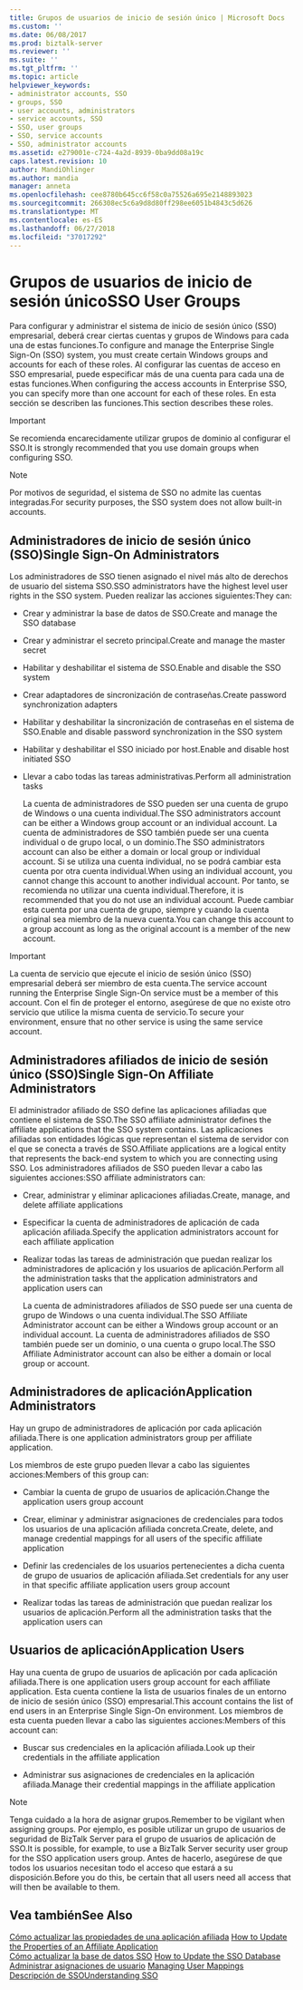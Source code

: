 ```yaml
---
title: Grupos de usuarios de inicio de sesión único | Microsoft Docs
ms.custom: ''
ms.date: 06/08/2017
ms.prod: biztalk-server
ms.reviewer: ''
ms.suite: ''
ms.tgt_pltfrm: ''
ms.topic: article
helpviewer_keywords:
- administrator accounts, SSO
- groups, SSO
- user accounts, administrators
- service accounts, SSO
- SSO, user groups
- SSO, service accounts
- SSO, administrator accounts
ms.assetid: e279001e-c724-4a2d-8939-0ba9dd08a19c
caps.latest.revision: 10
author: MandiOhlinger
ms.author: mandia
manager: anneta
ms.openlocfilehash: cee8780b645cc6f58c0a75526a695e2148893023
ms.sourcegitcommit: 266308ec5c6a9d8d80ff298ee6051b4843c5d626
ms.translationtype: MT
ms.contentlocale: es-ES
ms.lasthandoff: 06/27/2018
ms.locfileid: "37017292"
---
```

# <a name="sso-user-groups"></a><span data-ttu-id="41302-102">Grupos de usuarios de inicio de sesión único</span><span class="sxs-lookup"><span data-stu-id="41302-102">SSO User Groups</span></span>
<span data-ttu-id="41302-103">Para configurar y administrar el sistema de inicio de sesión único (SSO) empresarial, deberá crear ciertas cuentas y grupos de Windows para cada una de estas funciones.</span><span class="sxs-lookup"><span data-stu-id="41302-103">To configure and manage the Enterprise Single Sign-On (SSO) system, you must create certain Windows groups and accounts for each of these roles.</span></span> <span data-ttu-id="41302-104">Al configurar las cuentas de acceso en SSO empresarial, puede especificar más de una cuenta para cada una de estas funciones.</span><span class="sxs-lookup"><span data-stu-id="41302-104">When configuring the access accounts in Enterprise SSO, you can specify more than one account for each of these roles.</span></span> <span data-ttu-id="41302-105">En esta sección se describen las funciones.</span><span class="sxs-lookup"><span data-stu-id="41302-105">This section describes these roles.</span></span>  
  
> [!IMPORTANT]
>  <span data-ttu-id="41302-106">Se recomienda encarecidamente utilizar grupos de dominio al configurar el SSO.</span><span class="sxs-lookup"><span data-stu-id="41302-106">It is strongly recommended that you use domain groups when configuring SSO.</span></span>  
  
> [!NOTE]
>  <span data-ttu-id="41302-107">Por motivos de seguridad, el sistema de SSO no admite las cuentas integradas.</span><span class="sxs-lookup"><span data-stu-id="41302-107">For security purposes, the SSO system does not allow built-in accounts.</span></span>  
  
## <a name="single-sign-on-administrators"></a><span data-ttu-id="41302-108">Administradores de inicio de sesión único (SSO)</span><span class="sxs-lookup"><span data-stu-id="41302-108">Single Sign-On Administrators</span></span>  
 <span data-ttu-id="41302-109">Los administradores de SSO tienen asignado el nivel más alto de derechos de usuario del sistema SSO.</span><span class="sxs-lookup"><span data-stu-id="41302-109">SSO administrators have the highest level user rights in the SSO system.</span></span> <span data-ttu-id="41302-110">Pueden realizar las acciones siguientes:</span><span class="sxs-lookup"><span data-stu-id="41302-110">They can:</span></span>  
  
- <span data-ttu-id="41302-111">Crear y administrar la base de datos de SSO.</span><span class="sxs-lookup"><span data-stu-id="41302-111">Create and manage the SSO database</span></span>  
  
- <span data-ttu-id="41302-112">Crear y administrar el secreto principal.</span><span class="sxs-lookup"><span data-stu-id="41302-112">Create and manage the master secret</span></span>  
  
- <span data-ttu-id="41302-113">Habilitar y deshabilitar el sistema de SSO.</span><span class="sxs-lookup"><span data-stu-id="41302-113">Enable and disable the SSO system</span></span>  
  
- <span data-ttu-id="41302-114">Crear adaptadores de sincronización de contraseñas.</span><span class="sxs-lookup"><span data-stu-id="41302-114">Create password synchronization adapters</span></span>  
  
- <span data-ttu-id="41302-115">Habilitar y deshabilitar la sincronización de contraseñas en el sistema de SSO.</span><span class="sxs-lookup"><span data-stu-id="41302-115">Enable and disable password synchronization in the SSO system</span></span>  
  
- <span data-ttu-id="41302-116">Habilitar y deshabilitar el SSO iniciado por host.</span><span class="sxs-lookup"><span data-stu-id="41302-116">Enable and disable host initiated SSO</span></span>  
  
- <span data-ttu-id="41302-117">Llevar a cabo todas las tareas administrativas.</span><span class="sxs-lookup"><span data-stu-id="41302-117">Perform all administration tasks</span></span>  
  
  <span data-ttu-id="41302-118">La cuenta de administradores de SSO pueden ser una cuenta de grupo de Windows o una cuenta individual.</span><span class="sxs-lookup"><span data-stu-id="41302-118">The SSO administrators account can be either a Windows group account or an individual account.</span></span> <span data-ttu-id="41302-119">La cuenta de administradores de SSO también puede ser una cuenta individual o de grupo local, o un dominio.</span><span class="sxs-lookup"><span data-stu-id="41302-119">The SSO administrators account can also be either a domain or local group or individual account.</span></span> <span data-ttu-id="41302-120">Si se utiliza una cuenta individual, no se podrá cambiar esta cuenta por otra cuenta individual.</span><span class="sxs-lookup"><span data-stu-id="41302-120">When using an individual account, you cannot change this account to another individual account.</span></span> <span data-ttu-id="41302-121">Por tanto, se recomienda no utilizar una cuenta individual.</span><span class="sxs-lookup"><span data-stu-id="41302-121">Therefore, it is recommended that you do not use an individual account.</span></span> <span data-ttu-id="41302-122">Puede cambiar esta cuenta por una cuenta de grupo, siempre y cuando la cuenta original sea miembro de la nueva cuenta.</span><span class="sxs-lookup"><span data-stu-id="41302-122">You can change this account to a group account as long as the original account is a member of the new account.</span></span>  
  
> [!IMPORTANT]
>  <span data-ttu-id="41302-123">La cuenta de servicio que ejecute el inicio de sesión único (SSO) empresarial deberá ser miembro de esta cuenta.</span><span class="sxs-lookup"><span data-stu-id="41302-123">The service account running the Enterprise Single Sign-On service must be a member of this account.</span></span> <span data-ttu-id="41302-124">Con el fin de proteger el entorno, asegúrese de que no existe otro servicio que utilice la misma cuenta de servicio.</span><span class="sxs-lookup"><span data-stu-id="41302-124">To secure your environment, ensure that no other service is using the same service account.</span></span>  
  
## <a name="single-sign-on-affiliate-administrators"></a><span data-ttu-id="41302-125">Administradores afiliados de inicio de sesión único (SSO)</span><span class="sxs-lookup"><span data-stu-id="41302-125">Single Sign-On Affiliate Administrators</span></span>  
 <span data-ttu-id="41302-126">El administrador afiliado de SSO define las aplicaciones afiliadas que contiene el sistema de SSO.</span><span class="sxs-lookup"><span data-stu-id="41302-126">The SSO affiliate administrator defines the affiliate applications that the SSO system contains.</span></span> <span data-ttu-id="41302-127">Las aplicaciones afiliadas son entidades lógicas que representan el sistema de servidor con el que se conecta a través de SSO.</span><span class="sxs-lookup"><span data-stu-id="41302-127">Affiliate applications are a logical entity that represents the back-end system to which you are connecting using SSO.</span></span> <span data-ttu-id="41302-128">Los administradores afiliados de SSO pueden llevar a cabo las siguientes acciones:</span><span class="sxs-lookup"><span data-stu-id="41302-128">SSO affiliate administrators can:</span></span>  
  
- <span data-ttu-id="41302-129">Crear, administrar y eliminar aplicaciones afiliadas.</span><span class="sxs-lookup"><span data-stu-id="41302-129">Create, manage, and delete affiliate applications</span></span>  
  
- <span data-ttu-id="41302-130">Especificar la cuenta de administradores de aplicación de cada aplicación afiliada.</span><span class="sxs-lookup"><span data-stu-id="41302-130">Specify the application administrators account for each affiliate application</span></span>  
  
- <span data-ttu-id="41302-131">Realizar todas las tareas de administración que puedan realizar los administradores de aplicación y los usuarios de aplicación.</span><span class="sxs-lookup"><span data-stu-id="41302-131">Perform all the administration tasks that the application administrators and application users can</span></span>  
  
  <span data-ttu-id="41302-132">La cuenta de administradores afiliados de SSO puede ser una cuenta de grupo de Windows o una cuenta individual.</span><span class="sxs-lookup"><span data-stu-id="41302-132">The SSO Affiliate Administrator account can be either a Windows group account or an individual account.</span></span> <span data-ttu-id="41302-133">La cuenta de administradores afiliados de SSO también puede ser un dominio, o una cuenta o grupo local.</span><span class="sxs-lookup"><span data-stu-id="41302-133">The SSO Affiliate Administrator account can also be either a domain or local group or account.</span></span>  
  
## <a name="application-administrators"></a><span data-ttu-id="41302-134">Administradores de aplicación</span><span class="sxs-lookup"><span data-stu-id="41302-134">Application Administrators</span></span>  
 <span data-ttu-id="41302-135">Hay un grupo de administradores de aplicación por cada aplicación afiliada.</span><span class="sxs-lookup"><span data-stu-id="41302-135">There is one application administrators group per affiliate application.</span></span>  
  
 <span data-ttu-id="41302-136">Los miembros de este grupo pueden llevar a cabo las siguientes acciones:</span><span class="sxs-lookup"><span data-stu-id="41302-136">Members of this group can:</span></span>  
  
-   <span data-ttu-id="41302-137">Cambiar la cuenta de grupo de usuarios de aplicación.</span><span class="sxs-lookup"><span data-stu-id="41302-137">Change the application users group account</span></span>  
  
-   <span data-ttu-id="41302-138">Crear, eliminar y administrar asignaciones de credenciales para todos los usuarios de una aplicación afiliada concreta.</span><span class="sxs-lookup"><span data-stu-id="41302-138">Create, delete, and manage credential mappings for all users of the specific affiliate application</span></span>  
  
-   <span data-ttu-id="41302-139">Definir las credenciales de los usuarios pertenecientes a dicha cuenta de grupo de usuarios de aplicación afiliada.</span><span class="sxs-lookup"><span data-stu-id="41302-139">Set credentials for any user in that specific affiliate application users group account</span></span>  
  
-   <span data-ttu-id="41302-140">Realizar todas las tareas de administración que puedan realizar los usuarios de aplicación.</span><span class="sxs-lookup"><span data-stu-id="41302-140">Perform all the administration tasks that the application users can</span></span>  
  
## <a name="application-users"></a><span data-ttu-id="41302-141">Usuarios de aplicación</span><span class="sxs-lookup"><span data-stu-id="41302-141">Application Users</span></span>  
 <span data-ttu-id="41302-142">Hay una cuenta de grupo de usuarios de aplicación por cada aplicación afiliada.</span><span class="sxs-lookup"><span data-stu-id="41302-142">There is one application users group account for each affiliate application.</span></span> <span data-ttu-id="41302-143">Esta cuenta contiene la lista de usuarios finales de un entorno de inicio de sesión único (SSO) empresarial.</span><span class="sxs-lookup"><span data-stu-id="41302-143">This account contains the list of end users in an Enterprise Single Sign-On environment.</span></span> <span data-ttu-id="41302-144">Los miembros de esta cuenta pueden llevar a cabo las siguientes acciones:</span><span class="sxs-lookup"><span data-stu-id="41302-144">Members of this account can:</span></span>  
  
-   <span data-ttu-id="41302-145">Buscar sus credenciales en la aplicación afiliada.</span><span class="sxs-lookup"><span data-stu-id="41302-145">Look up their credentials in the affiliate application</span></span>  
  
-   <span data-ttu-id="41302-146">Administrar sus asignaciones de credenciales en la aplicación afiliada.</span><span class="sxs-lookup"><span data-stu-id="41302-146">Manage their credential mappings in the affiliate application</span></span>  
  
> [!NOTE]
>  <span data-ttu-id="41302-147">Tenga cuidado a la hora de asignar grupos.</span><span class="sxs-lookup"><span data-stu-id="41302-147">Remember to be vigilant when assigning groups.</span></span> <span data-ttu-id="41302-148">Por ejemplo, es posible utilizar un grupo de usuarios de seguridad de BizTalk Server para el grupo de usuarios de aplicación de SSO.</span><span class="sxs-lookup"><span data-stu-id="41302-148">It is possible, for example, to use a BizTalk Server security user group for the SSO application users group.</span></span> <span data-ttu-id="41302-149">Antes de hacerlo, asegúrese de que todos los usuarios necesitan todo el acceso que estará a su disposición.</span><span class="sxs-lookup"><span data-stu-id="41302-149">Before you do this, be certain that all users need all access that will then be available to them.</span></span>  
  
## <a name="see-also"></a><span data-ttu-id="41302-150">Vea también</span><span class="sxs-lookup"><span data-stu-id="41302-150">See Also</span></span>  
 <span data-ttu-id="41302-151">[Cómo actualizar las propiedades de una aplicación afiliada](../core/how-to-update-the-properties-of-an-affiliate-application.md) </span><span class="sxs-lookup"><span data-stu-id="41302-151">[How to Update the Properties of an Affiliate Application](../core/how-to-update-the-properties-of-an-affiliate-application.md) </span></span>  
 <span data-ttu-id="41302-152">[Cómo actualizar la base de datos SSO](../core/how-to-update-the-sso-database.md) </span><span class="sxs-lookup"><span data-stu-id="41302-152">[How to Update the SSO Database](../core/how-to-update-the-sso-database.md) </span></span>  
 <span data-ttu-id="41302-153">[Administrar asignaciones de usuario](../core/managing-user-mappings.md) </span><span class="sxs-lookup"><span data-stu-id="41302-153">[Managing User Mappings](../core/managing-user-mappings.md) </span></span>  
 [<span data-ttu-id="41302-154">Descripción de SSO</span><span class="sxs-lookup"><span data-stu-id="41302-154">Understanding SSO</span></span>](../core/understanding-sso.md)